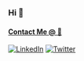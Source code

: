 ### Hi 👋

#### [Contact Me @ 📧](foleys6@tcd.ie)
[![LinkedIn](https://img.shields.io/badge/-LinkedIn-blue?style=flat-square&logo=linkedin&logoColor=white&link=https://www.linkedin.com/in/shanefoley-000/)](https://www.linkedin.com/in/shane-foley000/) [![Twitter](https://img.shields.io/badge/-Twitter-blue?style=flat-square&logo=twitter&logoColor=white&link=https://twitter.com/shanefoley98)](https://twitter.com/shanefoley98)

